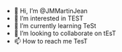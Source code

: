 - 👋 Hi, I’m @JMMartinJean
- 👀 I’m interested in TEST
- 🌱 I’m currently learning TeSt
- 💞️ I’m looking to collaborate on tEsT
- 📫 How to reach me TesT

<!---
JMMartinJean/JMMartinJean is a ✨ special ✨ repository because its `README.md` (this file) appears on your GitHub profile.
You can click the Preview link to take a look at your changes.
--->
